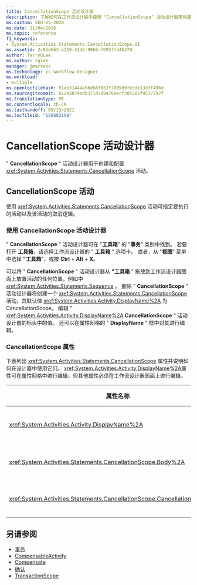 ```yaml
---
title: CancellationScope 活动设计器
description: 了解如何在工作流设计器中使用 "CancellationScope" 活动设计器来创建和配置 CancellationScope 活动。
ms.custom: SEO-VS-2020
ms.date: 11/04/2016
ms.topic: reference
f1_keywords:
- System.Activities.Statements.CancellationScope.UI
ms.assetid: 2c85d663-b219-4142-9866-7693ffd46379
author: TerryGLee
ms.author: tglee
manager: jmartens
ms.technology: vs-workflow-designer
ms.workload:
- multiple
ms.openlocfilehash: 91eb31444a56d68f062f7909d9fb5de13d3f496d
ms.sourcegitcommit: b12a38744db371d2894769ecf305585f9577792f
ms.translationtype: MT
ms.contentlocale: zh-CN
ms.lasthandoff: 09/13/2021
ms.locfileid: "126602198"
---
```

# <a name="cancellationscope-activity-designer"></a>CancellationScope 活动设计器

" **CancellationScope** " 活动设计器用于创建和配置 <xref:System.Activities.Statements.CancellationScope> 活动。

## <a name="the-cancellationscope-activity"></a>CancellationScope 活动

使用 <xref:System.Activities.Statements.CancellationScope> 活动可指定要执行的活动以及该活动的取消逻辑。

### <a name="using-the-cancellationscope-activity-designer"></a>使用 CancellationScope 活动设计器

" **CancellationScope** " 活动设计器可在 "**工具箱**" 的 "**事务**" 类别中找到。 若要打开 **工具箱**，请选择工作流设计器的 " **工具箱** " 选项卡。 或者，从 "**视图**" 菜单中选择 **"工具箱**"，或按 **Ctrl** + **Alt** + **X**。

可以将 " **CancellationScope** " 活动设计器从 **"工具箱** " 拖放到工作流设计器图面上放置活动的任何位置，例如中 <xref:System.Activities.Statements.Sequence> 。 删除 " **CancellationScope** " 活动设计器将创建一个 <xref:System.Activities.Statements.CancellationScope> 活动，其默认值 <xref:System.Activities.Activity.DisplayName%2A> 为 CancellationScope。 编辑 " <xref:System.Activities.Activity.DisplayName%2A> **CancellationScope** " 活动设计器的标头中的值。 还可以在属性网格的 " **DisplayName** " 框中对其进行编辑。

### <a name="the-cancellationscope-properties"></a>CancellationScope 属性

下表列出 <xref:System.Activities.Statements.CancellationScope> 属性并说明如何在设计器中使用它们。 <xref:System.Activities.Activity.DisplayName%2A>属性可在属性网格中进行编辑，但其他属性必须在工作流设计器图面上进行编辑。

|属性名称|必选|使用情况|
|-|--------------|-|
|<xref:System.Activities.Activity.DisplayName%2A>|错误|<xref:System.Activities.Statements.CancellationScope> 活动的可选友好名称。 默认值为 CancellationScope。 虽然 <xref:System.Activities.Activity.DisplayName%2A> 值不是绝对必需的，但最好使用该属性值。|
|<xref:System.Activities.Statements.CancellationScope.Body%2A>|正确|指定为其提供取消逻辑的活动。 若要添加 <xref:System.Activities.Statements.CancellationScope.Body%2A> 活动，请将 **"工具箱**" 中的活动拖放到 " **CancellationScope** " 活动设计器的 "**正文**" 框中。 添加提示文本 "在此处放置活动"。|
|<xref:System.Activities.Statements.CancellationScope.CancellationHandler%2A>|正确|指定在有取消时执行的活动。 若要添加 <xref:System.Activities.Statements.CancellationScope.CancellationHandler%2A> 活动，请将活动从 **"工具箱**" 拖放到 " **CancellationScope** " 活动设计器上的 " **CancellationHandler** " 框中。 添加提示文本 "在此处放置活动"。|

## <a name="see-also"></a>另请参阅

- [事务](../workflow-designer/transaction-activity-designers.md)
- [CompensableActivity](../workflow-designer/compensableactivity-activity-designer.md)
- [Compensate](../workflow-designer/compensate-activity-designer.md)
- [确认](../workflow-designer/confirm-activity-designer.md)
- [TransactionScope](../workflow-designer/transactionscope-activity-designer.md)
